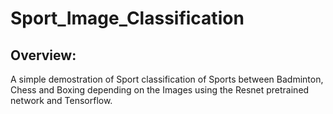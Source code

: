 # Sport_Image_Classification
## Overview:
A simple demostration of Sport classification of Sports between Badminton, Chess and Boxing depending on the Images using the Resnet pretrained network and Tensorflow.
